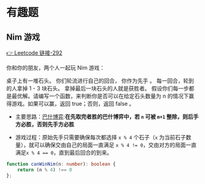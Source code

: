 # 有趣题

## Nim 游戏

[👉 Leetcode 链接-292](https://leetcode.cn/problems/nim-game/)

你和你的朋友，两个人一起玩 Nim 游戏：

桌子上有一堆石头。
你们轮流进行自己的回合， 你作为先手 。
每一回合，轮到的人拿掉 1 - 3 块石头。
拿掉最后一块石头的人就是获胜者。
假设你们每一步都是最优解。请编写一个函数，来判断你是否可以在给定石头数量为 n 的情况下赢得游戏。如果可以赢，返回 true；否则，返回 false 。

- 主要思路：[巴什博弈](https://baike.baidu.com/item/%E5%B7%B4%E4%BB%80%E5%8D%9A%E5%BC%88/1819345):**在先取完者胜的巴什博弈中，若 `n` 可被 `m+1` 整除，则后手方必胜，否则先手方必胜**

- 游戏过程：原始先手只需要确保每次都选择 `x % 4` 个石子（`x` 为当前石子数量），就可以确保交由自己的局面一直满足 `x % 4 != 0`，交由对方的局面一直满足`x % 4 == 0`，直到最后回合的到来。

```ts
function canWinNim(n: number): boolean {
    return (n % 4) !== 0
};
```


